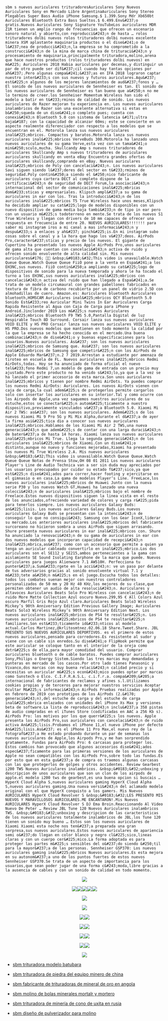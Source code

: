 
```
sbm s nuevos auriculares trituradoresAuriculares Sony Nuevos Auriculares Sony en Mercado Libre ArgentinaAuriculares Sony Stereo Plegables Super Bass Audio iPhone Samsung.$ 1.399.Sony Mdr Xb650bt Auriculares Bluetooth Extra Bass Sueltos.$ 6.499.Env&#237;o gratis.Nuevos Auriculares Sony Signature YouTubeLos auriculares MDR Z1R tienen un amplio rango de frecuencias que ofrecen un escenario sonoro natural y abierto,con reproducci&#243;n de hasta … rolos trituradores dolbi nuevos rolos trituradores dolbi nuevos excelente minera XSM aplastante maquinaria productos o el dise&#241;o de l&#237;nea de producci&#243;n,la empresa se ha comprometido a la construcci&#243;n de la mina de marca china de trituraci&#243;n y procesamiento de maquinaria,principalmente trituradora,molino,arena que hace nuestros productos (rolos trituradores dolbi nuevos) en m&#225; Auriculares 2018 Habia auriculares por decenas,y distinguir un par de otro puede ser dif&#237;cil cuando hay tantas opciones por ah&#237;.Pero algunas compa&#241;&#237;as en IFA 2018 lograron captar nuestro inter&#233;s con sus nuevos y futuros auriculares.Aqu&#237; est&#225;n algunos de los mejores lanzamientos de aud&#237;fonos y … El sonido de los nuevos auriculares de Sennheiser es tan. El sonido de los nuevos auriculares de Sennheiser es tan bueno que a&#250;n no me lo termino de creer.los Sennheiser Momentum Wireless han sido el modelo a batir en t&#233;rminos de calidad de sonido. Los nuevos auriculares de Razer mejoran tu experiencia en. Los nuevos auriculares inalambricos de Razer son una excelente alternativa si estas en b&#250;squeda de un dise&#241;o completo pues; cuenta con conexi&#243;n Bluetooth 5.0 con sistema de latencia &#171;ultra baja&#187; con la capacidad de alcanzar 60ms; este se convierte en un aspecto realmente diferenciador con respecto a los modelos que se encuentran en el. Motorola lanza sus nuevos auriculares inal&#225;mbricos. Compactos y baratos.Motorola lanza sus nuevos auriculares inal&#225;mbricos VerveBuds 300.Motorola ha lanzado unos nuevos auriculares de su gama Verve,esta vez con un tama&#241;o min&#250;sculo,mucha. Skullcandy Amp s nuevos trituradores de auriculares Skullcandy Amp s nuevos trituradores de auriculares auriculares skullcandy en venta eBay Encuentra grandes ofertas de auriculares skullcandy,comprando en eBay. Nuevos auriculares inal&#225;mbricos de Poly con cancelaci&#243;n. Los nuevos auriculares Savi siguen siendo l&#237;deres del sector en t&#233;rminos de seguridad.Poly contin&#250;a siendo el &#250;nico fabricante de auriculares cuya cartera DECT al completo dispone de la certificaci&#243;n de seguridad de DECT Forum,la asociaci&#243;n internacional del sector de comunicaciones inal&#225;mbricas dom&#233;sticas y empresariales. Klipsch ampl&#237;a su gama de auriculares in ear con los. Tras la introducci&#243;n de los auriculares inal&#225;mbricos T5 True Wireless hace unos meses,Klipsch ha decidido ampliar su cat&#225;logo de modelos disponibles con un nuevo dispositivo de gama media baja tambi&#233;n de tipo in ear pero con un usuario m&#225;s todoterreno en mente.Se trata de los nuevos S1 True Wireless y llegan con drivers de 10 mm capaces de ofrecer una respuesta en frecuencia de entre 20. NUEVOS AURICULARES!!!!!!! para saber mi instagram iros a mi canal a mas informaci&#243;n y despu&#233;s a enlaces y ah&#237; pinch&#225;is.En mi instagram subo cosas sobre el canal y a la hora que hago los v&#237;deos. AirPods Pro,caracter&#237;sticas y precio de los nuevos. El gigante de Cupertino ha presentado los nuevos Apple AirPods Pro,unos auriculares de gama alta que cuentan con cancelaci&#243;n activa de ruido y ofrecen sonido envolvente de alta calidad sin. Mis nuevos auriculares&#176; 💖🐑 &nbsp;&#0183;&#32;This video is unavailable.Watch Queue Queue.Watch Queue Queue FiiO pone a la venta en Espa&#241;a los EH3NC,sus nuevos. FiiO contin&#250;a ampliando su cat&#225;logo de dispositivos de sonido para la nueva temporada y ahora le ha tocado el turno a los EH3NC,sus nuevos auriculares inal&#225;mbricos con cancelaci&#243;n activa del ruido que han llegado a Espa&#241;a.Se trata de un modelo circumaural con grandes pabellones fabricados en textura de fibra de carbono recubierta por un panel de vidrio 2.5D con almohadillas de cuero. Amazon.es: Auriculares bluetooth Auriculares bluetooth,HOMSCAM Auriculares inal&#225;mbricos QCY Bluetooth 5.0 Sonido Est&#233;reo Auricular Mini Twins In Ear Auriculares Carga Rapida Resistente al Agua con Caja de Carga para iPhone y Android.Jinclonder 2019 Los m&#225;s nuevos Auriculares inal&#225;mbricos Bluetooth F9 TWS 5.0,Pantalla Digital de luz Respirable Touch 8D Surround. Corsair lanza sus nuevos auriculares VOID ELITE y HS PRO Corsair lanza sus nuevos auriculares VOID ELITE y HS PRO.Dos nuevos modelos que mantienen en todo momento la calidad por la que la empresa se ha hecho conocida en el mercado.Una buena combinaci&#243;n de dise&#241;o y buenas especificaciones para los usuarios.Nuevos auriculares. As&#237; son los nuevos auriculares inal&#225;mbricos de Samsung que. As&#237; son los nuevos auriculares inal&#225;mbricos de Samsung que competir&#225;n con los AirPods de Apple Eduardo Mar&#237;n.2 7 2019.Arrestan a estudiante por amenaza de tiroteo en escuela de FL. Nuevos auriculares inal&#225;mbricos Redmi AirDots,todas. Hoy se ha anunciado de forma oficial el nuevo tel&#233;fono Redmi 7,un modelo de gama de entrada con un precio muy ajustado.Pero este producto no ha venido s&#243;lo,ya que a la vez se ha lanzado el primer accesorio de esta marca.Son unos auriculares inal&#225;mbricos y tienen por nombre Redmi AirDots. Ya puedes comprar los nuevos Redmi AirDots: Auriculares. Los nuevos AirDots vienen con caja de carga,la cual adem&#225;s de protegerlos permite cargarlos solo con insertar los auriculares en su interior.Tal y como ocurre con los Airpods de Apple,una vez saquemos nuestros auriculares de su estuche,estos se conectar&#225;n autom&#225;ticamente a nuestro dispositivo,previamente vinculados v&#237;a Bluetooth 5.0. Xiaomi Mi Air 2 TWS: as&#237; son los nuevos auriculares. Adem&#225;s de los nuevos Xiaomi Mi 9 Pro 5G y Mi Mix Alpha,durante el d&#237;a de ayer la firma asi&#225;tica dio a conocer sus nuevos auriculares inal&#225;mbricos.Hablamos de los Xiaomi Mi Air 2 TWS,una nueva generaci&#243;n que adem&#225;s de contar con una larga duraci&#243;n de bater&#237;a de hasta 14 horas. Xiaomi lanza sus nuevos auriculares inal&#225;mbricos Mi True. Llega la segunda generaci&#243;n de los auriculares inal&#225;mbricos de Xiaomi.Con un dise&#241;o distinto,aunque no nuevo y funciones mejoradas,Xiaomi ha presentado los nuevos Mi True Wireless 2.A. Mis nuevos auriculares &nbsp;&#0183;&#32;This video is unavailable.Watch Queue Queue.Watch Queue Queue Notas de Prensa Stow,OH 08 01 2011 Los nuevos auriculares Player's Line de Audio Technica van a ser sin duda muy apreciados por los usuarios preocupados por cuidar su estado f&#237;sico,ya que est&#225;n dise&#241;ados para correr,hacer footing y ejercitarse en el gimnasio o en casa.La gama de modelos Player’s Line. FreeLace,los nuevos auriculares inal&#225;mbricos de Huawei Junto con la nueva serie P30 y los nuevos Watch GT,Huawei ha lanzado una nueva colecci&#243;n de auriculares inal&#225;mbricos bajo el nombre de Freelace.Estos nuevos dispositivos siguen la linea vista en el resto de los anunciados,ofreciendo variedad de colores y carga r&#225;pida para tenerlos siempre. Los nuevos auriculares Galaxy Buds: an&#225;lisis. Los nuevos auriculares Galaxy Buds.Los nuevos auriculares Galaxy Buds se presentan con la intenci&#243;n de conseguir lo que no consigui&#243; Samsung con los Gear IconX,liderar su mercado.Los anteriores auriculares inal&#225;mbricos del fabricante surcoreano no hicieron sombra a unos AirPods que siguen arrasando. Shure presenta nuevos auriculares in ear inal&#225;mbricos con. Shure ha anunciado la renovaci&#243;n de su gama de auriculares in ear con dos nuevos modelos que incorporan capacidad de recepci&#243;n inal&#225;mbrica,as&#237; como con un accesorio que permite a quien ya tenga un auricular cableado convertirlo en inal&#225;mbrico.Los dos auriculares son el SE112 y SE215,ambos pertenecientes a la gama con aislamiento SE Sound Isolating Earphone de la marca que puede. Nuevos auriculares para juegos Alienware 7.1 AW510H. Perfecciona tu punter&#237;a.Sum&#233;rgete en la acci&#243;n: ve un paso por delante de tus adversarios gracias al sonido envolvente virtual 7.1 y m&#233;tete a&#250;n m&#225;s en el juego.Escucha todos los detalles: todos los combates suenan mejor con nuestros controladores personalizados de 50 mm y 20 Hz 40 KHz,los mejores de su clase,que permiten obtener un audio de alta resoluci&#243;n. Auriculares y altavoces Auriculares Beats Solo Pro Wireless con cancelaci&#243;n de ruido More Matte Collection Azul oscuro Nuevo.299,95 € All Colors Azul oscuro Marfil Gris Rojo Azul claro.Auriculares Beats Solo3 Wireless Mickey’s 90th Anniversary Edition Previous Gallery Image; Auriculares Beats Solo3 Wireless Mickey’s 90th Anniversary Edition Next. Los nuevos auriculares inal&#225;mbricos de PS4 te resultar&#225;n. Los nuevos auriculares inal&#225;mbricos de PS4 te resultar&#225;n familiares.Son est&#233;ticamente id&#233;nticos al modelo actual.Carlos Martinez,@krlitosmtnez.02.06.18 Share.Tweet.Share. JBL PRESENTO SUS NUEVOS AURICULARES DEPORTIVOS. es el primero de estos nuevos auriculares,pensado para corredores.Es resistente al sudor y viene con un cable sin enredos.Su dise&#241;o FlipHook permite que este auricular se coloque tanto en el interior de la oreja como detr&#225;s de ella,para mayor comodidad del usuario. Comprar auriculares bluetooth o de cable baratos. Puedes comprar auriculares Sony,Philips o Energy Sistem.Siendo las tres marcas muy demandadas y punteras en mercado de los cascos.Por otro lado tienes Panasonic y Vivanco,dos marcas con muy buena relaci&#243;n calidad precio y si necesitas un auricular m&#225;s econ&#243;mico puedes optar por marcas como Sunstech o Elco. C.I.F.R.A.S.L. c.i.f.r.a. compa&#209;&#205;a internacional de fabricantes de reclamos y afines s.l.Utilizamos cookies propias y de terceros para mejorar nuestros servicios Aceptar Ocultar M&#225;s informaci&#243;n AirPods Pruebas realizadas por Apple en febrero de 2019 con prototipos de los AirPods (2.&#170; generaci&#243;n),del estuche de carga y del estuche de carga inal&#225;mbrica enlazados con unidades del iPhone Xs Max y versiones beta de software.La lista de reproducci&#243;n inclu&#237;a 358 pistas de audio compradas en el iTunes Store (codificadas en AAC a 256 Kb s). AirPods Pro: los motivos por los que querr&#225;s los nuevos. Apple presenta los AirPods Pro,sus auriculares con cancelaci&#243;n de ruido activa An&#225;lisis.Probamos el iPhone 11,el nuevo iPhone por defecto An&#225;lisis.As&#237; es el iPhone 11 Pro Max,el nuevo rey de la fotograf&#237;a He estado probando durante un par de semanas los nuevos auriculares de Apple,los Airpods Pro,y me han sorprendido gratamente. Fundas para AirPods Pro: 6 carcasas para proteger los. Estos cambios han provocado que algunos accesorios dise&#241;ados espec&#237;ficamente para las primeras versiones de los auriculares de Apple no sean compatibles con los AirPods Pro,sobre todo las fundas.Es por esto que en esta gu&#237;a de compra os traemos algunas carcasas con las que protegerlos de golpes y otros accidentes. Review Gearbest i200 TWS Nuevos Auriculares inalambricos. &nbsp;&#0183;&#32;unboxing y descripcion de unos auriculares que son un clon de los airpods de apple.el modelo i200 tws de gearbest,es una buena opcion si buscais … HyperX Cloud Alpha S,nuevos auriculares gaming HyperX Cloud Alpha S,nuevos auriculares gaming.Una nueva versi&#243;n del aclamado modelo original con el que HyperX conquisto a los gamers. Mis Nuevos AURICULARES HyperX Cloud Revolver S &nbsp;&#0183;&#32;LES PRESENTO MIS NUEVOS Y MARAVILLOSOS AURICULARES.ME ENCANTARON!.Mis Nuevos AURICULARES HyperX Cloud Revolver S DJ Ema Broin.Reaccionando Al Video Nuevo De Peter … Review JBL Tune 120 Nuevos Auriculares inalambricos TWS. &nbsp;&#0183;&#32;unboxing y descripcion de las caracteristicas de los nuevos auriculares totalmente inalambricos de JBL.los Tune 120 tienen un sonido muy bueno … Estos son los nuevos auriculares de Xiaomi Xiaomi esta noche nos ten&#237;a preparada una gran sorpresa,sus nuevos auriculares.Estos nuevos auriculares de apariencia semi o&#237;do llegan en color blanco y negro cl&#225;sico,lineas claras y con un cuerpo cer&#225;mico.La forma adoptada es para proteger las partes m&#225;s sensibles del o&#237;do siendo &#250;til para la mayor&#237;a de las personas. Sennheiser GSP370: Los nuevos auriculares gaming inal&#225;mbricos Nuevos auriculares.Es esta mejora en su autonom&#237;a uno de los puntos fuertes de estos nuevos Sennheiser GSP370.Se trata de un aspecto de importancia para los usuarios,que sean poder jugar de una forma c&#243;moda,libre gracias a la ausencia de cables y con un sonido de calidad en todo momento. 
```

<div align="center">

<a href="https://es-crusher.shibang-china.com/github&k=sbm+s+nuevos+auriculares+trituradores"><img src="https://static.shibang-china.com/es/crusher/logo.jpg"></a>

<a href="https://es-crusher.shibang-china.com/github&k=sbm+s+nuevos+auriculares+trituradores"><img src="https://static.shibang-china.com/es/crusher/index.jpg"></a><a href="https://es-crusher.shibang-china.com/material.htmlgithub&k=sbm+s+nuevos+auriculares+trituradores"><img src="https://static.shibang-china.com/es/crusher/material.jpg"></a><a href="https://es-crusher.shibang-china.com/application.htmlgithub&k=sbm+s+nuevos+auriculares+trituradores"><img src="https://static.shibang-china.com/es/crusher/application.jpg"></a><a href="https://es-crusher.shibang-china.com/aboutus.htmlgithub&k=sbm+s+nuevos+auriculares+trituradores"><img src="https://static.shibang-china.com/es/crusher/aboutus.jpg"></a><a href="https://es-crusher.shibang-china.com/contact.htmlgithub&k=sbm+s+nuevos+auriculares+trituradores"><img src="https://static.shibang-china.com/es/crusher/contact.jpg"></a>

<a href="https://es-crusher.shibang-china.com/github&k=sbm+s+nuevos+auriculares+trituradores"><img src="https://static.shibang-china.com/es/crusher/banner.jpg"></a>

<a href="https://swt.shibang-china.com/github&k=sbm+s+nuevos+auriculares+trituradores"><img src="https://static.shibang-china.com/es/crusher/text.jpg"></a>

<a href="https://swt.shibang-china.com/github&k=sbm+s+nuevos+auriculares+trituradores"><img src="https://static.shibang-china.com/es/crusher/chat.jpg"></a><a href="https://es-crusher.shibang-china.com/contact.htmlgithub&k=sbm+s+nuevos+auriculares+trituradores"><img src="https://static.shibang-china.com/es/crusher/message.jpg"></a>

<a href="https://es-crusher.shibang-china.com/products/pe.htmlgithub&k=sbm+s+nuevos+auriculares+trituradores"><img src="https://static.shibang-china.com/es/crusher/pe.jpg"></a><a href="https://es-crusher.shibang-china.com/products/pf.htmlgithub&k=sbm+s+nuevos+auriculares+trituradores"><img src="https://static.shibang-china.com/es/crusher/pf.jpg"></a>

<a href="https://es-crusher.shibang-china.com/products/hpt.htmlgithub&k=sbm+s+nuevos+auriculares+trituradores"><img src="https://static.shibang-china.com/es/crusher/hpt.jpg"></a><a href="https://es-crusher.shibang-china.com/products/vsi.htmlgithub&k=sbm+s+nuevos+auriculares+trituradores"><img src="https://static.shibang-china.com/es/crusher/vsi.jpg"></a>

<a href="https://es-crusher.shibang-china.com/products/klv.htmlgithub&k=sbm+s+nuevos+auriculares+trituradores"><img src="https://static.shibang-china.com/es/crusher/klv.jpg"></a><a href="https://es-crusher.shibang-china.com/products/portable.htmlgithub&k=sbm+s+nuevos+auriculares+trituradores"><img src="https://static.shibang-china.com/es/crusher/portable.jpg"></a>

<a href="https://swt.shibang-china.com/github&k=sbm+s+nuevos+auriculares+trituradores"><img src="https://static.shibang-china.com/es/crusher/case.jpg"></a>

</div>


* [sbm trituradora modelo batubara](sbm%20trituradora%20modelo%20batubara.md)

* [sbm trituradora de piedra del equipo minero de china](sbm%20trituradora%20de%20piedra%20del%20equipo%20minero%20de%20china.md)

* [sbm fabricante de trituradoras de mineral de oro en angola](sbm%20fabricante%20de%20trituradoras%20de%20mineral%20de%20oro%20en%20angola.md)

* [sbm molino de bolas minerales mortalr y mortero](sbm%20molino%20de%20bolas%20minerales%20mortalr%20y%20mortero.md)

* [sbm trituradora de minería de cono de uxita en rusia](sbm%20trituradora%20de%20miner%C3%ADa%20de%20cono%20de%20uxita%20en%20rusia.md)

* [sbm diseño de pulverizador para molino](sbm%20dise%C3%B1o%20de%20pulverizador%20para%20molino.md)